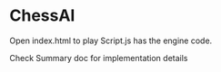 # ChessAI
Open index.html to play
Script.js has the engine code.

Check Summary doc for implementation details
